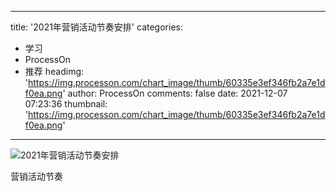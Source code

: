 
---
title: '2021年营销活动节奏安排'
categories: 
 - 学习
 - ProcessOn
 - 推荐
headimg: 'https://img.processon.com/chart_image/thumb/60335e3ef346fb2a7e1df0ea.png'
author: ProcessOn
comments: false
date: 2021-12-07 07:23:36
thumbnail: 'https://img.processon.com/chart_image/thumb/60335e3ef346fb2a7e1df0ea.png'
---

<div>   
<img class="thumb" alt="2021年营销活动节奏安排" src="https://img.processon.com/chart_image/thumb/60335e3ef346fb2a7e1df0ea.png" referrerpolicy="no-referrer">
<p>营销活动节奏</p>  
</div>
            